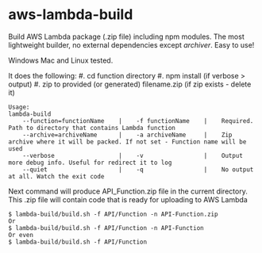 # aws-lambda-build
Build AWS Lambda package (.zip file) including npm modules.
The most lightweight builder, no external dependencies except *archiver*.
Easy to use!

Windows Mac and Linux tested.

It does the following:
#. cd function directory
#. npm install (if verbose > output)
#. zip to provided (or generated) filename.zip (if zip exists - delete it)

```
Usage:
lambda-build
    --function=functionName    |    -f functionName    |    Required. Path to directory that contains Lambda function
    --archive=archiveName      |    -a archiveName     |    Zip archive where it will be packed. If not set - Function name will be used
    --verbose                  |    -v                 |    Output more debug info. Useful for redirect it to log
    --quiet                    |    -q                 |    No output at all. Watch the exit code
```

Next command will produce API_Function.zip file in the current directory.
This .zip file will contain code that is ready for uploading to AWS Lambda

```
$ lambda-build/build.sh -f API/Function -n API-Function.zip
Or
$ lambda-build/build.sh -f API/Function -n API-Function
Or even
$ lambda-build/build.sh -f API/Function
```
